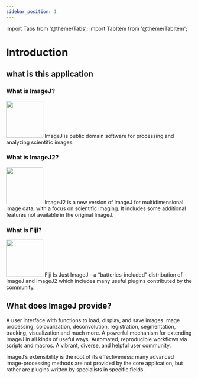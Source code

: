 ```yaml
---
sidebar_position: 1
---
```

import Tabs from '@theme/Tabs';
import TabItem from '@theme/TabItem';

# Introduction

## what is this application

### What is ImageJ?

<img src="https://imagej.net/media/icons/imagej.png" width="100" height="100"/>
ImageJ is public domain software for processing and analyzing scientific images.

### What is ImageJ2?
<img src="https://imagej.net/media/icons/imagej2.png" width="100" height="100"/>
ImageJ2 is a new version of ImageJ for multidimensional image data, with a focus on scientific imaging. It includes some additional features not available in the original ImageJ.

### What is Fiji?
<img src="https://imagej.net/media/icons/fiji.svg" width="100" height="100"/>
Fiji Is Just ImageJ—a “batteries-included” distribution of ImageJ and ImageJ2 which includes many useful plugins contributed by the community.

## What does ImageJ provide?


<Tabs>
  <TabItem value="Application" label="Application">
    A user interface with functions to load, display, and save images.
  </TabItem>
    <TabItem value="Techniques" label="Techniques">
   mage processing, colocalization, deconvolution, registration, segmentation,
    tracking, visualization and much more.
  </TabItem>
    <TabItem value="Plugins" label="Plugins">
    	A powerful mechanism for extending ImageJ in all kinds of useful ways.
  </TabItem>
    <TabItem value="Scripting" label="Scripting">
    	Automated, reproducible workflows via scripts and macros.
  </TabItem>
<TabItem value="Forum" label="Forum">
    A vibrant, diverse, and helpful user community.
  </TabItem>
 
</Tabs>

ImageJ’s extensibility is the root of its effectiveness: many advanced 
image-processing methods are not provided by the core application, but rather are 
plugins written by specialists in specific fields.
